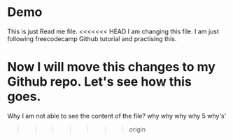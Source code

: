 # Demo

This is just Read me file. 
<<<<<<< HEAD
I am changing this file. 
I am just following freecodecamp Github tutorial and practising this.

Now I will move this changes to my Github repo. 
Let's see how this goes.
=======
Why I am not able to see the content of the file?
why
why
why
why
5 why's'


>>>>>>> origin
